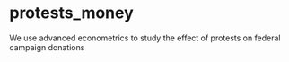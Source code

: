 # protests_money
We use advanced econometrics to study the effect of protests on federal campaign donations

